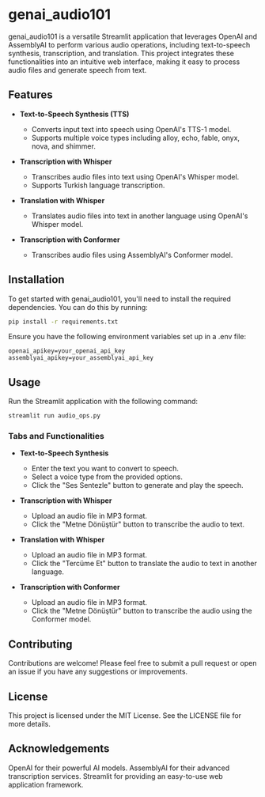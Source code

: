 # genai_audio101

genai_audio101 is a versatile Streamlit application that leverages OpenAI and AssemblyAI to perform various audio operations,
including text-to-speech synthesis, transcription, and translation. 
This project integrates these functionalities into an intuitive web interface, 
making it easy to process audio files and generate speech from text.

## Features

- **Text-to-Speech Synthesis (TTS)**
  - Converts input text into speech using OpenAI's TTS-1 model.
  - Supports multiple voice types including alloy, echo, fable, onyx, nova, and shimmer.

- **Transcription with Whisper**
  - Transcribes audio files into text using OpenAI's Whisper model.
  - Supports Turkish language transcription.

- **Translation with Whisper**
  - Translates audio files into text in another language using OpenAI's Whisper model.

- **Transcription with Conformer**
  - Transcribes audio files using AssemblyAI's Conformer model.

## Installation

To get started with genai_audio101, you'll need to install the required dependencies. You can do this by running:

```bash
pip install -r requirements.txt
```

Ensure you have the following environment variables set up in a .env file:
```env
openai_apikey=your_openai_api_key
assemblyai_apikey=your_assemblyai_api_key
```

## Usage
Run the Streamlit application with the following command:
```bash
streamlit run audio_ops.py
```

### Tabs and Functionalities
- **Text-to-Speech Synthesis**
  - Enter the text you want to convert to speech.
  - Select a voice type from the provided options.
  - Click the "Ses Sentezle" button to generate and play the speech.
  
- **Transcription with Whisper**
  - Upload an audio file in MP3 format.
  - Click the "Metne Dönüştür" button to transcribe the audio to text.
   
- **Translation with Whisper**
  - Upload an audio file in MP3 format.
  - Click the "Tercüme Et" button to translate the audio to text in another language.

- **Transcription with Conformer**
  - Upload an audio file in MP3 format.
  - Click the "Metne Dönüştür" button to transcribe the audio using the Conformer model.

## Contributing
Contributions are welcome! Please feel free to submit a pull request or open an issue if you have any suggestions or improvements.

## License
This project is licensed under the MIT License. See the LICENSE file for more details.

## Acknowledgements
OpenAI for their powerful AI models.
AssemblyAI for their advanced transcription services.
Streamlit for providing an easy-to-use web application framework.
  


